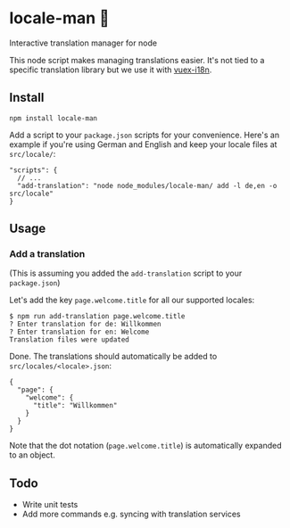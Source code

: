 # locale-man 👮
Interactive translation manager for node

This node script makes managing translations easier. It's not tied to a specific translation library but we use it with [vuex-i18n](https://github.com/dkfbasel/vuex-i18n).

## Install

```
npm install locale-man
```

Add a script to your `package.json` scripts for your convenience. Here's an example if you're using German and English and keep your locale files at `src/locale/`:
```
"scripts": {
  // ...
  "add-translation": "node node_modules/locale-man/ add -l de,en -o src/locale"
}
```

## Usage

### Add a translation

(This is assuming you added the `add-translation` script to your `package.json`)

Let's add the key `page.welcome.title` for all our supported locales:

```
$ npm run add-translation page.welcome.title
? Enter translation for de: Willkommen
? Enter translation for en: Welcome
Translation files were updated
```

Done. The translations should automatically be added to `src/locales/<locale>.json`:

```
{
  "page": {
    "welcome": {
      "title": "Willkommen"
    }
  }
}
```

Note that the dot notation (`page.welcome.title`) is automatically expanded to an object.

## Todo

* Write unit tests
* Add more commands e.g. syncing with translation services
